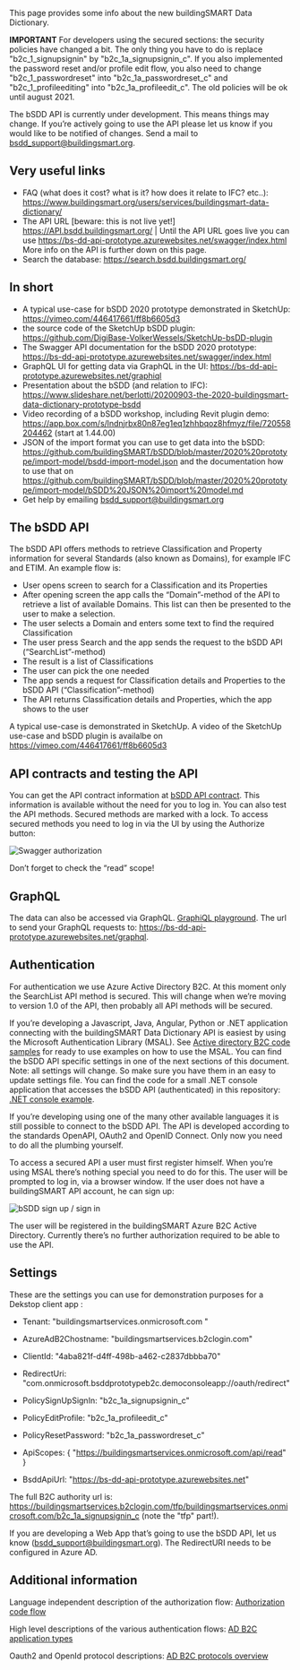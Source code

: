 This page provides some info about the new buildingSMART Data Dictionary.

**IMPORTANT** For developers using the secured sections: the security policies have changed a bit. The only thing you have to do is replace "b2c_1_signupsignin" by "b2c_1a_signupsignin_c". If you also implemented the password reset and/or profile edit flow, you also need to change "b2c_1_passwordreset" into "b2c_1a_passwordreset_c" and "b2c_1_profileediting" into "b2c_1a_profileedit_c".
The old policies will be ok until august 2021.


The bSDD API is currently under development. This means things may change. If you’re actively going to use the API please let us know if you would like to be notified of changes. Send a mail to bsdd_support@buildingsmart.org.

## Very useful links

 * FAQ (what does it cost? what is it? how does it relate to IFC? etc..): https://www.buildingsmart.org/users/services/buildingsmart-data-dictionary/
 * The API URL [beware: this is not live yet!] https://API.bsdd.buildingsmart.org/ | Until the API URL goes live you can use https://bs-dd-api-prototype.azurewebsites.net/swagger/index.html More info on the API is further down on this page.
 * Search the database: https://search.bsdd.buildingsmart.org/

## In short

* A typical use-case for bSDD 2020 prototype demonstrated in SketchUp: https://vimeo.com/446417661/ff8b6605d3
* the source code of the SketchUp bSDD plugin: https://github.com/DigiBase-VolkerWessels/SketchUp-bsDD-plugin
* The Swagger API documentation for the bSDD 2020 prototype: https://bs-dd-api-prototype.azurewebsites.net/swagger/index.html
* GraphQL UI for getting data via GraphQL in the UI: https://bs-dd-api-prototype.azurewebsites.net/graphiql
* Presentation about the bSDD (and relation to IFC): https://www.slideshare.net/berlotti/20200903-the-2020-buildingsmart-data-dictionary-prototype-bsdd
* Video recording of a bSDD workshop, including Revit plugin demo: https://app.box.com/s/lndnjrbx80n87eg1eq1zhhbqoz8hfmyz/file/720558204462 (start at 1.44.00)
* JSON  of the import format you can use to get data into the bSDD: https://github.com/buildingSMART/bSDD/blob/master/2020%20prototype/import-model/bsdd-import-model.json and the documentation how to use that on https://github.com/buildingSMART/bSDD/blob/master/2020%20prototype/import-model/bSDD%20JSON%20import%20model.md
* Get help by emailing bsdd_support@buildingsmart.org


## The bSDD API
The bSDD API offers methods to retrieve Classification and Property information for several Standards (also known as Domains), for example IFC and ETIM.
An example flow is:
* User opens screen to search for a Classification and its Properties
* After opening screen the app calls the “Domain”-method of the API to retrieve a list of available Domains. This list can then be presented to the user to make a selection.
* The user selects a Domain and enters some text to find the required Classification
* The user press Search and the app sends the request to the bSDD API (“SearchList”-method)
* The result is a list of Classifications
* The user can pick the one needed
* The app sends a request for Classification details and Properties to the bSDD API (“Classification”-method)
* The API returns Classification details and Properties, which the app shows to the user

A typical use-case is demonstrated in SketchUp. A video of the SketchUp use-case and bSDD plugin is availalbe on https://vimeo.com/446417661/ff8b6605d3

## API contracts and testing the API
You can get the API contract information at [bSDD API contract](https://bs-dd-api-prototype.azurewebsites.net/swagger). This information is available without the need for you to log in. You can also test the API methods. Secured methods are marked with a lock. To access secured methods you need to log in via the UI by using the Authorize button:

![Swagger authorization](https://bsddprototype2020.blob.core.windows.net/public/images/swagger-authorize2.png)

Don’t forget to check the “read” scope!

## GraphQL
The data can also be accessed via GraphQL.
[GraphiQL playground](https://bs-dd-api-prototype.azurewebsites.net/graphiql).
The url to send your GraphQL requests to: https://bs-dd-api-prototype.azurewebsites.net/graphql. 

## Authentication
For authentication we use Azure Active Directory B2C.
At this moment only the SearchList API method is secured. This will change when we’re moving to version 1.0 of the API, then probably all API methods will be secured.

If you’re developing a Javascript, Java, Angular, Python or .NET application connecting with the buildingSMART Data Dictionary API is easiest by using the Microsoft Authentication Library (MSAL).
See [Active directory B2C code samples](https://docs.microsoft.com/en-us/azure/active-directory-b2c/code-samples) for ready to use examples on how to use the MSAL. You can find the bSDD API specific settings in one of the next sections of this document. Note: all settings will change. So make sure you have them in an easy to update settings file.
You can find the code for a small .NET console application that accesses the bSDD API (authenticated) in this repository: [.NET console example](https://github.com/buildingSMART/bSDD/tree/master/2020%20prototype/CSharp-Client-Console-Demo).

If you’re developing using one of the many other available languages it is still possible to connect to the bSDD API. The API is developed according to the standards OpenAPI, OAuth2 and OpenID Connect. Only now you need to do all the plumbing yourself.

To access a secured API a user must first register himself. When you’re using MSAL there’s nothing special you need to do for this. The user will be prompted to log in, via a browser window. If the user does not have a buildingSMART API account, he can sign up:

![bSDD sign up / sign in](https://bsddprototype2020.blob.core.windows.net/public/images/bs-signupsignin.png)

The user will be registered in the buildingSMART Azure B2C Active Directory.
Currently there’s no further authorization required to be able to use the API.

## Settings
These are the settings you can use for demonstration purposes for a Dekstop client app :
* Tenant: "buildingsmartservices.onmicrosoft.com "
* AzureAdB2Chostname: "buildingsmartservices.b2clogin.com"
* ClientId: "4aba821f-d4ff-498b-a462-c2837dbbba70"
* RedirectUri: "com.onmicrosoft.bsddprototypeb2c.democonsoleapp://oauth/redirect"
* PolicySignUpSignIn: "b2c_1a_signupsignin_c"
* PolicyEditProfile: "b2c_1a_profileedit_c"
* PolicyResetPassword: "b2c_1a_passwordreset_c"

* ApiScopes: { "https://buildingsmartservices.onmicrosoft.com/api/read" }
* BsddApiUrl: "https://bs-dd-api-prototype.azurewebsites.net"

The full B2C authority url is: https://buildingsmartservices.b2clogin.com/tfp/buildingsmartservices.onmicrosoft.com/b2c_1a_signupsignin_c (note the "tfp" part!).

If you are developing a Web App that’s going to use the bSDD API, let us know (bsdd_support@buildingsmart.org). The RedirectURI needs to be configured in Azure AD.

## Additional information
Language independent description of the authorization flow: [Authorization code flow](https://docs.microsoft.com/en-us/azure/active-directory-b2c/authorization-code-flow)

High level descriptions of the various authentication flows: [AD B2C application types](https://docs.microsoft.com/en-us/azure/active-directory-b2c/application-types)

Oauth2 and OpenId protocol descriptions: [AD B2C protocols overview](https://docs.microsoft.com/en-us/azure/active-directory-b2c/protocols-overview)

